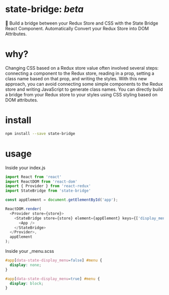 # state-bridge: _beta_
:bridge_at_night: Build a bridge between your Redux Store and CSS with the State Bridge React Component.  Automatically Convert your Redux Store into DOM Attributes. 

# why?
Changing CSS based on a Redux store value often involved several steps: connecting a component to the Redux store, reading in a prop, setting a class name based on that prop, and writing the styles.  With this new approach, you can avoid connecting some simple components to the Redux store and writing JavaScript to generate class names.  You can directly build a bridge from your Redux store to your styles using CSS styling based on DOM attributes.

# install
```bash
npm install --save state-bridge
```

# usage
Inside your index.js
```javascript
import React from 'react'
import ReactDOM from 'react-dom'
import { Provider } from 'react-redux'
import StateBridge from 'state-bridge'

const appElement = document.getElementById('app');

ReactDOM.render(
  <Provider store={store}>
    <StateBridge store={store} element={appElement} keys={['display_menu']}>
      <App />
    </StateBridge>
  </Provider>,
  appElement
);
```

Inside your _menu.scss
```scss
#app[data-state-display_menu=false] #menu {
  display: none;
}

#app[data-state-display_menu=true] #menu {
  display: block;
}
```
